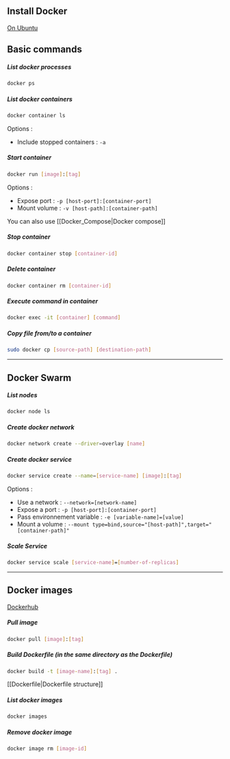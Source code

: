 ## Install Docker 

[On Ubuntu](https://docs.docker.com/engine/install/ubuntu/ "https://docs.docker.com/engine/install/ubuntu/")

## Basic commands 

##### List docker processes

```bash
docker ps
```

##### List docker containers

```bash
docker container ls
```

Options : 
- Include stopped containers : ``-a``

##### Start container

```bash
docker run [image]:[tag]
```

Options :
- Expose port : ``-p [host-port]:[container-port]``
- Mount volume : ``-v [host-path]:[container-path]``

You can also use [[Docker_Compose|Docker compose]]
##### Stop container

```bash
docker container stop [container-id]
```

##### Delete container

```bash
docker container rm [container-id]
```

##### Execute command in container

``` bash
docker exec -it [container] [command]
```

##### Copy file from/to a container

```bash
sudo docker cp [source-path] [destination-path]
```

---

## Docker Swarm

##### List nodes

```bash
docker node ls
```

##### Create docker network
```bash
docker network create --driver=overlay [name]
```

##### Create docker service

```bash
docker service create --name=[service-name] [image]:[tag]
```

Options : 
- Use a network : ``--network=[network-name]``
- Expose a port : ``-p [host-port]:[container-port]``
- Pass environnement variable : ``-e [variable-name]=[value]``
- Mount a volume : ``--mount type=bind,source="[host-path]",target="[container-path]"``

##### Scale Service

```bash
docker service scale [service-name]=[number-of-replicas]
```

---

## Docker images

[Dockerhub](https://hub.docker.com/)

##### Pull image

```bash
docker pull [image]:[tag]
```

##### Build Dockerfile (in the same directory as the Dockerfile)

```bash
docker build -t [image-name]:[tag] .
```

[[Dockerfile|Dockerfile structure]]

##### List docker images

```bash
docker images
```

##### Remove docker image

```bash
docker image rm [image-id]
```

